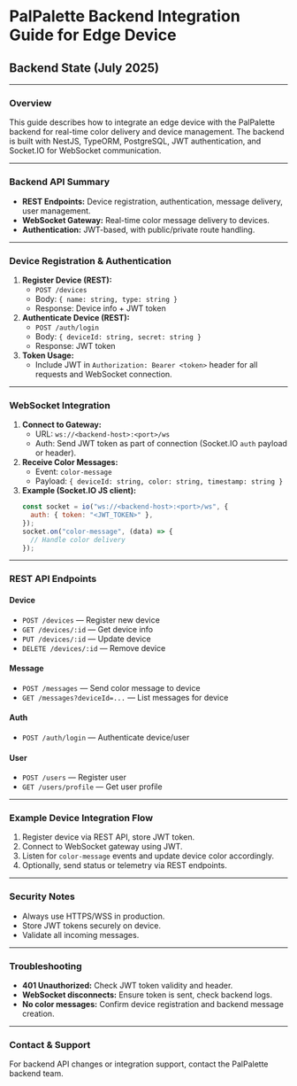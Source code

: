 # PalPalette Backend Integration Guide for Edge Device

## Backend State (July 2025)

---

### Overview

This guide describes how to integrate an edge device with the PalPalette backend for real-time color delivery and device management. The backend is built with NestJS, TypeORM, PostgreSQL, JWT authentication, and Socket.IO for WebSocket communication.

---

### Backend API Summary

- **REST Endpoints:** Device registration, authentication, message delivery, user management.
- **WebSocket Gateway:** Real-time color message delivery to devices.
- **Authentication:** JWT-based, with public/private route handling.

---

### Device Registration & Authentication

1. **Register Device (REST):**
   - `POST /devices`
   - Body: `{ name: string, type: string }`
   - Response: Device info + JWT token
2. **Authenticate Device (REST):**
   - `POST /auth/login`
   - Body: `{ deviceId: string, secret: string }`
   - Response: JWT token
3. **Token Usage:**
   - Include JWT in `Authorization: Bearer <token>` header for all requests and WebSocket connection.

---

### WebSocket Integration

1. **Connect to Gateway:**
   - URL: `ws://<backend-host>:<port>/ws`
   - Auth: Send JWT token as part of connection (Socket.IO `auth` payload or header).
2. **Receive Color Messages:**
   - Event: `color-message`
   - Payload: `{ deviceId: string, color: string, timestamp: string }`
3. **Example (Socket.IO JS client):**
   ```js
   const socket = io("ws://<backend-host>:<port>/ws", {
     auth: { token: "<JWT_TOKEN>" },
   });
   socket.on("color-message", (data) => {
     // Handle color delivery
   });
   ```

---

### REST API Endpoints

#### Device

- `POST /devices` — Register new device
- `GET /devices/:id` — Get device info
- `PUT /devices/:id` — Update device
- `DELETE /devices/:id` — Remove device

#### Message

- `POST /messages` — Send color message to device
- `GET /messages?deviceId=...` — List messages for device

#### Auth

- `POST /auth/login` — Authenticate device/user

#### User

- `POST /users` — Register user
- `GET /users/profile` — Get user profile

---

### Example Device Integration Flow

1. Register device via REST API, store JWT token.
2. Connect to WebSocket gateway using JWT.
3. Listen for `color-message` events and update device color accordingly.
4. Optionally, send status or telemetry via REST endpoints.

---

### Security Notes

- Always use HTTPS/WSS in production.
- Store JWT tokens securely on device.
- Validate all incoming messages.

---

### Troubleshooting

- **401 Unauthorized:** Check JWT token validity and header.
- **WebSocket disconnects:** Ensure token is sent, check backend logs.
- **No color messages:** Confirm device registration and backend message creation.

---

### Contact & Support

For backend API changes or integration support, contact the PalPalette backend team.
